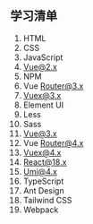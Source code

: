 ## 学习清单

1. HTML
2. CSS
3. JavaScript
4. Vue@2.x
5. NPM
6. Vue Router@3.x
7. Vuex@3.x
8. Element UI
9. Less
10. Sass
11. Vue@3.x
12. Vue Router@4.x
13. Vuex@4.x
14. React@18.x
15. Umi@4.x
16. TypeScript
17. Ant Design
18. Tailwind CSS
19. Webpack